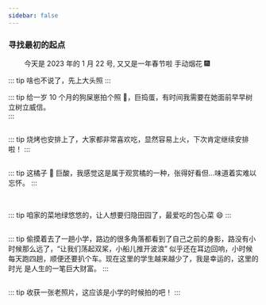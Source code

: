 ```yaml
---
sidebar: false
---
```


### 寻找最初的起点

&emsp; &emsp;今天是 2023 年的 1 月 22 号, 又又是一年春节啦 手动烟花 🎆
<img :src="$withBase('./images/self-daily/dailyLog/61675784607_.pic_hd.jpg')">

::: tip
啥也不说了，先上大头照
:::  
<img :src="$withBase('./images/self-daily/dailyLog/71675784608_.pic_hd.jpg')">

::: tip
给一岁 10 个月的狗屎崽拍个照 🐶，巨捣蛋，有时间我需要在她面前早早树立树立威信。  
:::

<img :src="$withBase('./images/self-daily/dailyLog/81675784614_.pic_hd.jpg')">

::: tip
烧烤也安排上了，大家都非常喜欢吃，显然容易上火，下次肯定继续安排啦！
:::

<img :src="$withBase('./images/self-daily/dailyLog/101675784623_.pic_hd.jpg')">

::: tip
这橘子 🍊 巨酸，我感觉这是属于观赏橘的一种，张得好看但...味道着实难以忘怀。
:::

<img :src="$withBase('./images/self-daily/dailyLog/111675784625_.pic_hd.jpg')">

<img :src="$withBase('./images/self-daily/dailyLog/121675784631_.pic_hd.jpg')">

::: tip
咱家的菜地绿悠悠的，让人想要归隐田园了，最爱吃的包心菜 😄
:::

<img :src="$withBase('./images/self-daily/dailyLog/141675784638_.pic_hd.jpg')">

::: tip
偷摸着去了一趟小学，路边的很多角落都看到了自己之前的身影，路没有小时候那么远了，“让我们荡起双桨，小船儿推开波浪” 似乎还在耳边回响，小时候每天跑四趟，顺便还要扒个车。现在这里的学生越来越少了，我是幸运的，这里的时光
是人生的一笔巨大财富。
:::

<img :src="$withBase('./images/self-daily/dailyLog/151675784638_.pic.jpg')">

::: tip
收获一张老照片，这应该是小学的时候拍的吧！
:::

&emsp; &emsp;

